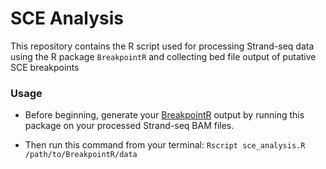 # SCE Analysis
This repository contains the R script used for processing Strand-seq data using the R package `BreakpointR` and collecting bed file output of putative SCE breakpoints

### Usage
* Before beginning, generate your [BreakpointR](https://github.com/daewoooo/BreakPointR) output by running this package on your processed Strand-seq BAM files.

* Then run this command from your terminal: `Rscript sce_analysis.R /path/to/BreakpointR/data`
